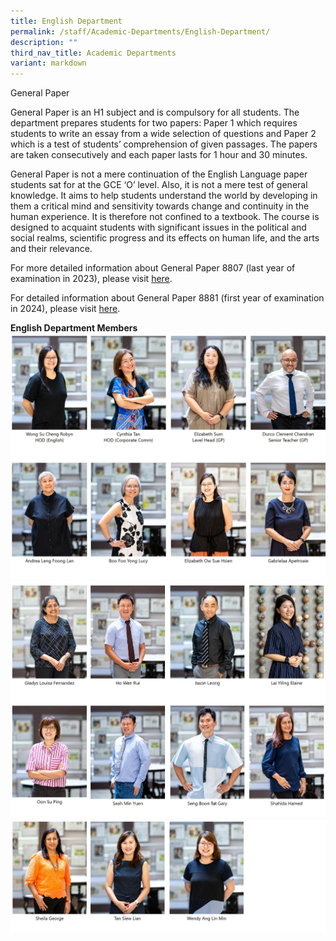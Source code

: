 ```yaml
---
title: English Department
permalink: /staff/Academic-Departments/English-Department/
description: ""
third_nav_title: Academic Departments
variant: markdown
---
```

General Paper

General Paper is an H1 subject and is compulsory for all students. The department prepares students for two papers: Paper 1 which requires students to write an essay from a wide selection of questions and Paper 2 which is a test of students’ comprehension of given passages. The papers are taken consecutively and each paper lasts for 1 hour and 30 minutes.

General Paper is not a mere continuation of the English Language paper students sat for at the GCE ‘O’ level. Also, it is not a mere test of general knowledge. It aims to help students understand the world by developing in them a critical mind and sensitivity towards change and continuity in the human experience. It is therefore not confined to a textbook. The course is designed to acquaint students with significant issues in the political and social realms, scientific progress and its effects on human life, and the arts and their relevance.

For more detailed information about General Paper 8807 (last year of examination in 2023), please visit [here](https://www.seab.gov.sg/docs/default-source/national-examinations/syllabus/alevel/2021syllabus/8807_y21_sy.pdf).

For detailed information about General Paper 8881 (first year of examination in 2024), please visit [here](https://www.seab.gov.sg/docs/default-source/national-examinations/syllabus/alevel/2024syllabus/8881_y24_sy.pdf).

**English Department Members**
![English Department Staff](/images/2024_English_Dept_1.jpg)
![English Department Staff](/images/2024_English_Dept_21.jpg)
![English Department Staff](/images/2024_English_Dept_3.jpg)